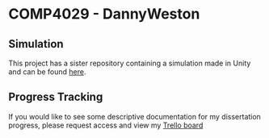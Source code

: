 # COMP4029 - DannyWeston

## Simulation

This project has a sister repository containing a simulation made in Unity and can be found [here](https://github.com/DannyWeston/nemo-simulator).

## Progress Tracking

If you would like to see some descriptive documentation for my dissertation progress, please request access and view my [Trello board](https://trello.com/b/DKOkz5vU/comp4029-dannyweston-msci)
